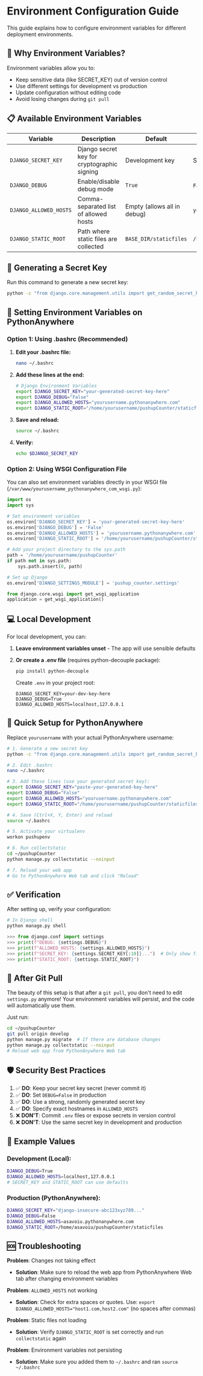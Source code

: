 # Environment Configuration Guide

This guide explains how to configure environment variables for different deployment environments.

## 🔐 Why Environment Variables?

Environment variables allow you to:
- Keep sensitive data (like SECRET_KEY) out of version control
- Use different settings for development vs production
- Update configuration without editing code
- Avoid losing changes during `git pull`

## 📋 Available Environment Variables

| Variable | Description | Default | Example |
|----------|-------------|---------|---------|
| `DJANGO_SECRET_KEY` | Django secret key for cryptographic signing | Development key | See generation below |
| `DJANGO_DEBUG` | Enable/disable debug mode | `True` | `False` (production) |
| `DJANGO_ALLOWED_HOSTS` | Comma-separated list of allowed hosts | Empty (allows all in debug) | `yourusername.pythonanywhere.com` |
| `DJANGO_STATIC_ROOT` | Path where static files are collected | `BASE_DIR/staticfiles` | `/home/user/project/staticfiles` |

## 🔑 Generating a Secret Key

Run this command to generate a new secret key:

```bash
python -c "from django.core.management.utils import get_random_secret_key; print(get_random_secret_key())"
```

## 🐍 Setting Environment Variables on PythonAnywhere

### Option 1: Using .bashrc (Recommended)

1. **Edit your .bashrc file:**
   ```bash
   nano ~/.bashrc
   ```

2. **Add these lines at the end:**
   ```bash
   # Django Environment Variables
   export DJANGO_SECRET_KEY="your-generated-secret-key-here"
   export DJANGO_DEBUG="False"
   export DJANGO_ALLOWED_HOSTS="yourusername.pythonanywhere.com"
   export DJANGO_STATIC_ROOT="/home/yourusername/pushupCounter/staticfiles"
   ```

3. **Save and reload:**
   ```bash
   source ~/.bashrc
   ```

4. **Verify:**
   ```bash
   echo $DJANGO_SECRET_KEY
   ```

### Option 2: Using WSGI Configuration File

You can also set environment variables directly in your WSGI file (`/var/www/yourusername_pythonanywhere_com_wsgi.py`):

```python
import os
import sys

# Set environment variables
os.environ['DJANGO_SECRET_KEY'] = 'your-generated-secret-key-here'
os.environ['DJANGO_DEBUG'] = 'False'
os.environ['DJANGO_ALLOWED_HOSTS'] = 'yourusername.pythonanywhere.com'
os.environ['DJANGO_STATIC_ROOT'] = '/home/yourusername/pushupCounter/staticfiles'

# Add your project directory to the sys.path
path = '/home/yourusername/pushupCounter'
if path not in sys.path:
    sys.path.insert(0, path)

# Set up Django
os.environ['DJANGO_SETTINGS_MODULE'] = 'pushup_counter.settings'

from django.core.wsgi import get_wsgi_application
application = get_wsgi_application()
```

## 💻 Local Development

For local development, you can:

1. **Leave environment variables unset** - The app will use sensible defaults
2. **Or create a .env file** (requires python-decouple package):
   ```bash
   pip install python-decouple
   ```
   
   Create `.env` in your project root:
   ```
   DJANGO_SECRET_KEY=your-dev-key-here
   DJANGO_DEBUG=True
   DJANGO_ALLOWED_HOSTS=localhost,127.0.0.1
   ```

## 🚀 Quick Setup for PythonAnywhere

Replace `yourusername` with your actual PythonAnywhere username:

```bash
# 1. Generate a new secret key
python -c "from django.core.management.utils import get_random_secret_key; print(get_random_secret_key())"

# 2. Edit .bashrc
nano ~/.bashrc

# 3. Add these lines (use your generated secret key):
export DJANGO_SECRET_KEY="paste-your-generated-key-here"
export DJANGO_DEBUG="False"
export DJANGO_ALLOWED_HOSTS="yourusername.pythonanywhere.com"
export DJANGO_STATIC_ROOT="/home/yourusername/pushupCounter/staticfiles"

# 4. Save (Ctrl+X, Y, Enter) and reload
source ~/.bashrc

# 5. Activate your virtualenv
workon pushupenv

# 6. Run collectstatic
cd ~/pushupCounter
python manage.py collectstatic --noinput

# 7. Reload your web app
# Go to PythonAnywhere Web tab and click "Reload"
```

## ✅ Verification

After setting up, verify your configuration:

```python
# In Django shell
python manage.py shell

>>> from django.conf import settings
>>> print(f"DEBUG: {settings.DEBUG}")
>>> print(f"ALLOWED_HOSTS: {settings.ALLOWED_HOSTS}")
>>> print(f"SECRET_KEY: {settings.SECRET_KEY[:10]}...")  # Only show first 10 chars
>>> print(f"STATIC_ROOT: {settings.STATIC_ROOT}")
```

## 🔄 After Git Pull

The beauty of this setup is that after a `git pull`, you don't need to edit `settings.py` anymore! Your environment variables will persist, and the code will automatically use them.

Just run:
```bash
cd ~/pushupCounter
git pull origin develop
python manage.py migrate  # If there are database changes
python manage.py collectstatic --noinput
# Reload web app from PythonAnywhere Web tab
```

## 🛡️ Security Best Practices

1. ✅ **DO**: Keep your secret key secret (never commit it)
2. ✅ **DO**: Set `DEBUG=False` in production
3. ✅ **DO**: Use a strong, randomly generated secret key
4. ✅ **DO**: Specify exact hostnames in `ALLOWED_HOSTS`
5. ❌ **DON'T**: Commit `.env` files or expose secrets in version control
6. ❌ **DON'T**: Use the same secret key in development and production

## 📝 Example Values

### Development (Local):
```bash
DJANGO_DEBUG=True
DJANGO_ALLOWED_HOSTS=localhost,127.0.0.1
# SECRET_KEY and STATIC_ROOT can use defaults
```

### Production (PythonAnywhere):
```bash
DJANGO_SECRET_KEY="django-insecure-abc123xyz789..."
DJANGO_DEBUG=False
DJANGO_ALLOWED_HOSTS=asavoiu.pythonanywhere.com
DJANGO_STATIC_ROOT=/home/asavoiu/pushupCounter/staticfiles
```

## 🆘 Troubleshooting

**Problem**: Changes not taking effect
- **Solution**: Make sure to reload the web app from PythonAnywhere Web tab after changing environment variables

**Problem**: `ALLOWED_HOSTS` not working
- **Solution**: Check for extra spaces or quotes. Use: `export DJANGO_ALLOWED_HOSTS="host1.com,host2.com"` (no spaces after commas)

**Problem**: Static files not loading
- **Solution**: Verify `DJANGO_STATIC_ROOT` is set correctly and run `collectstatic` again

**Problem**: Environment variables not persisting
- **Solution**: Make sure you added them to `~/.bashrc` and ran `source ~/.bashrc`

